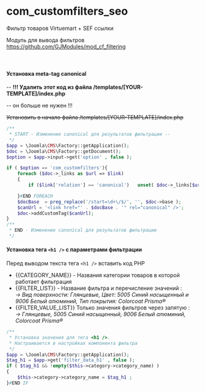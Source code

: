 # com_customfilters_seo
Фильтр товаров Virtuemart + SEF ссылки

Модуль для вывода фильтров https://github.com/GJModules/mod_cf_filtering
<br><br><br>

#### Установка meta-tag canonical
-- **!!! Удалить этот код из файла /templates/[YOUR-TEMPLATE]/index.php**

-- он больше не нужен !!!

~~Установить в начало файла /templates/[YOUR-TEMPLATE]/index.php~~ 
```php
/**
 * START - Изменение canonical для результатов фильтрации --  
 */
$app = \Joomla\CMS\Factory::getApplication();
$doc = \Joomla\CMS\Factory::getDocument();
$option = $app->input->get('option' , false );

if ( $option == 'com_customfilters'){
    foreach ($doc->_links as $url => $link)
    {
        if ($link['relation'] == 'canonical')   unset( $doc->_links[$url] ); #END IF

    }#END FOREACH
    $docBase  = preg_replace('/start=\d+\/$/', '', $doc->base );
    $canUrl = '<link href="' . $docBase . '" rel="canonical" />';
    $doc->addCustomTag($canUrl);
}
/**
 * END - Изменение canonical для результатов фильтрации 
 */
```


#### Установка тега `<h1 />` с параметрами фильтрации 
Перед выводом текста тега `<h1 />` вставить код PHP <br>
* {{CATEGORY_NAME}} - Названия категории товаров в которой работает фильтрация
* {{FILTER_LIST}} - Название фильтра и перечисление значений :<br>
  *-> Вид поверхности: Глянцевые, Цвет: 5005 Синий насыщенный и 9006 Белый алюминий, Тип покрытия: Colorcoat Prisma®*
* {{FILTER_VALUE_LIST}} Только значения фильтров через запятую : <br>
    *-> Глянцевые, 5005 Синий насыщенный, 9006 Белый алюминий, Colorcoat Prisma®*
```php
/**
 * Установка значения для тега <h1 />.
 * Настраивается в настройках компонента фильтра
 */
$app = \Joomla\CMS\Factory::getApplication();
$tag_h1 = $app->get('filter_data_h1' , false );
if ( $tag_h1 && !empty($this->category->category_name) )
{
    $this->category->category_name = $tag_h1 ;
}#END IF
```